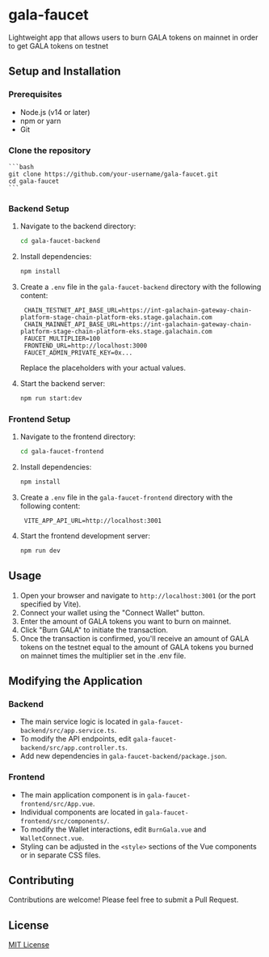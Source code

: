 # gala-faucet
Lightweight app that allows users to burn GALA tokens on mainnet in order to get GALA tokens on testnet

## Setup and Installation

### Prerequisites
- Node.js (v14 or later)
- npm or yarn
- Git

### Clone the repository
    ```bash
    git clone https://github.com/your-username/gala-faucet.git
    cd gala-faucet
    ```

### Backend Setup
1. Navigate to the backend directory:
   ```bash
   cd gala-faucet-backend
   ```

2. Install dependencies:
   ```bash
   npm install
   ```

3. Create a `.env` file in the `gala-faucet-backend` directory with the following content:
   ```
    CHAIN_TESTNET_API_BASE_URL=https://int-galachain-gateway-chain-platform-stage-chain-platform-eks.stage.galachain.com
    CHAIN_MAINNET_API_BASE_URL=https://int-galachain-gateway-chain-platform-stage-chain-platform-eks.stage.galachain.com
    FAUCET_MULTIPLIER=100
    FRONTEND_URL=http://localhost:3000
    FAUCET_ADMIN_PRIVATE_KEY=0x...
   ```
   Replace the placeholders with your actual values.

4. Start the backend server:
   ```bash
   npm run start:dev
   ```

### Frontend Setup
1. Navigate to the frontend directory:
   ```bash
   cd gala-faucet-frontend
   ```

2. Install dependencies:
   ```bash
   npm install
   ```

3. Create a `.env` file in the `gala-faucet-frontend` directory with the following content:
   ```
    VITE_APP_API_URL=http://localhost:3001
   ```

4. Start the frontend development server:
   ```bash
   npm run dev
   ```

## Usage
1. Open your browser and navigate to `http://localhost:3001` (or the port specified by Vite).
2. Connect your wallet using the "Connect Wallet" button.
3. Enter the amount of GALA tokens you want to burn on mainnet.
4. Click "Burn GALA" to initiate the transaction.
5. Once the transaction is confirmed, you'll receive an amount of GALA tokens on the testnet equal to the amount of GALA tokens you burned on mainnet times the multiplier set in the .env file.

## Modifying the Application

### Backend
- The main service logic is located in `gala-faucet-backend/src/app.service.ts`.
- To modify the API endpoints, edit `gala-faucet-backend/src/app.controller.ts`.
- Add new dependencies in `gala-faucet-backend/package.json`.

### Frontend
- The main application component is in `gala-faucet-frontend/src/App.vue`.
- Individual components are located in `gala-faucet-frontend/src/components/`.
- To modify the Wallet interactions, edit `BurnGala.vue` and `WalletConnect.vue`.
- Styling can be adjusted in the `<style>` sections of the Vue components or in separate CSS files.

## Contributing
Contributions are welcome! Please feel free to submit a Pull Request.

## License
[MIT License](LICENSE)